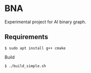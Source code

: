 # BNA

Experimental project for AI binary graph.

## Requirements

```
$ sudo apt install g++ cmake
```

Build
```
$ ./build_simple.sh
```

